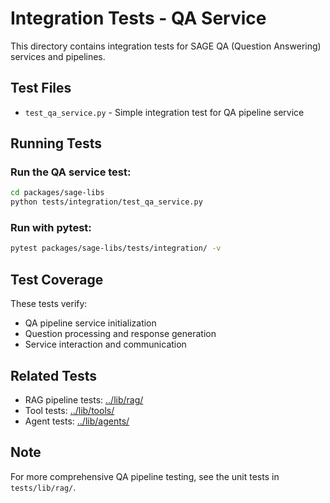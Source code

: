 # Integration Tests - QA Service

This directory contains integration tests for SAGE QA (Question Answering) services and pipelines.

## Test Files

- `test_qa_service.py` - Simple integration test for QA pipeline service

## Running Tests

### Run the QA service test:

```bash
cd packages/sage-libs
python tests/integration/test_qa_service.py
```

### Run with pytest:

```bash
pytest packages/sage-libs/tests/integration/ -v
```

## Test Coverage

These tests verify:

- QA pipeline service initialization
- Question processing and response generation
- Service interaction and communication

## Related Tests

- RAG pipeline tests: [../lib/rag/](../lib/rag/)
- Tool tests: [../lib/tools/](../lib/tools/)
- Agent tests: [../lib/agents/](../lib/agents/)

## Note

For more comprehensive QA pipeline testing, see the unit tests in `tests/lib/rag/`.
